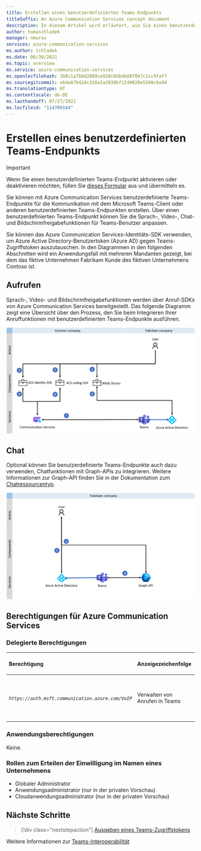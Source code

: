 ```yaml
---
title: Erstellen eines benutzerdefinierten Teams-Endpunkts
titleSuffix: An Azure Communication Services concept document
description: In diesem Artikel wird erläutert, wie Sie einen benutzerdefinierten Teams-Endpunkt erstellen.
author: tomaschladek
manager: nmurav
services: azure-communication-services
ms.author: tchladek
ms.date: 06/30/2021
ms.topic: overview
ms.service: azure-communication-services
ms.openlocfilehash: 3b0c1a7bbd2069ce828c0db4b80f047c1cc9faf7
ms.sourcegitcommit: e6de87b42dc320a3a2939bf1249020e5508cba94
ms.translationtype: HT
ms.contentlocale: de-DE
ms.lasthandoff: 07/27/2021
ms.locfileid: "114709184"
---
```

# <a name="build-a-custom-teams-endpoint"></a>Erstellen eines benutzerdefinierten Teams-Endpunkts

> [!IMPORTANT]
> Wenn Sie einen benutzerdefinierten Teams-Endpunkt aktivieren oder deaktivieren möchten, füllen Sie [dieses Formular](https://forms.office.com/r/B8p5KqCH19) aus und übermitteln es.

Sie können mit Azure Communication Services benutzerdefinierte Teams-Endpunkte für die Kommunikation mit dem Microsoft Teams-Client oder anderen benutzerdefinierten Teams-Endpunkten erstellen. Über einen benutzerdefinierten Teams-Endpunkt können Sie die Sprach-, Video-, Chat- und Bildschirmfreigabefunktionen für Teams-Benutzer anpassen.

Sie können das Azure Communication Services-Identitäts-SDK verwenden, um Azure Active Directory-Benutzertoken (Azure AD) gegen Teams-Zugriffstoken auszutauschen. In den Diagrammen in den folgenden Abschnitten wird ein Anwendungsfall mit mehreren Mandanten gezeigt, bei dem das fiktive Unternehmen Fabrikam Kunde des fiktiven Unternehmens Contoso ist.

## <a name="calling"></a>Aufrufen 

Sprach-, Video- und Bildschirmfreigabefunktionen werden über Anruf-SDKs von Azure Communication Services bereitgestellt. Das folgende Diagramm zeigt eine Übersicht über den Prozess, den Sie beim Integrieren Ihrer Anruffunktionen mit benutzerdefinierten Teams-Endpunkte ausführen.

![Diagramm des Prozesses zum Aktivieren der Anruffunktion für einen benutzerdefinierten Teams-Endpunkt](./media/teams-identities/teams-identity-calling-overview.png)

## <a name="chat"></a>Chat

Optional können Sie benutzerdefinierte Teams-Endpunkte auch dazu verwenden, Chatfunktionen mit Graph-APIs zu integrieren. Weitere Informationen zur Graph-API finden Sie in der Dokumentation zum [Chatressourcentyp](/graph/api/channel-post-messages). 

![Diagramm des Prozesses zum Aktivieren der Chatfunktion für einen benutzerdefinierten Teams-Endpunkt](./media/teams-identities/teams-identity-chat-overview.png)

## <a name="azure-communication-services-permissions"></a>Berechtigungen für Azure Communication Services

### <a name="delegated-permissions"></a>Delegierte Berechtigungen

|   Berechtigung    |  Anzeigezeichenfolge   |  BESCHREIBUNG | Administratoreinwilligung erforderlich | Microsoft-Konto unterstützt |
|:--- |:--- |:--- |:--- |:--- |
| _`https://auth.msft.communication.azure.com/VoIP`_ | Verwalten von Anrufen in Teams | Starten, Beitreten, Weiterleiten, Übertragen oder Verlassen von Teams-Anrufen und Aktualisieren der Aufrufeigenschaften | Nein | Nein |

### <a name="application-permissions"></a>Anwendungsberechtigungen

Keine.

### <a name="roles-for-granting-consent-on-behalf-of-a-company"></a>Rollen zum Erteilen der Einwilligung im Namen eines Unternehmens

- Globaler Administrator
- Anwendungsadministrator (nur in der privaten Vorschau)
- Cloudanwendungsadministrator (nur in der privaten Vorschau)

## <a name="next-steps"></a>Nächste Schritte

> [!div class="nextstepaction"]
> [Ausgeben eines Teams-Zugriffstokens](../quickstarts/manage-teams-identity.md)

Weitere Informationen zur [Teams-Interoperabilität](./teams-interop.md)
